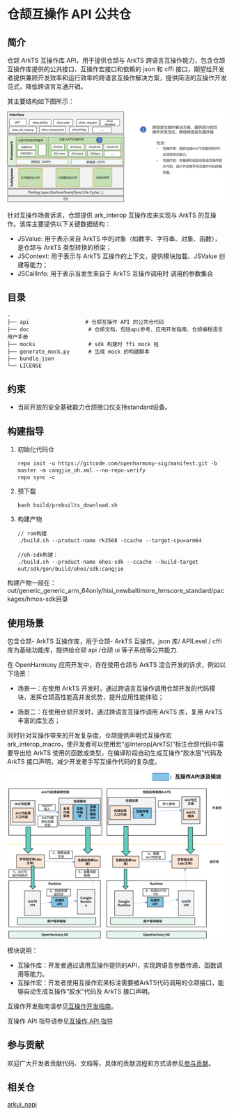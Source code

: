 # 仓颉互操作 API 公共仓

## 简介

仓颉 ArkTS 互操作库 API，用于提供仓颉与 ArkTS 跨语言互操作能力，包含仓颉互操作库提供的公共接口、互操作宏接口和依赖的 json 和 cffi 接口，期望给开发者提供兼顾开发效率和运行效率的跨语言互操作解决方案，提供简洁的互操作开发范式，降低跨语言互通开销。

其主要结构如下图所示：

![仓颉互操作 API 框架](./figures/cangjie-interop.png)

针对互操作场景诉求，仓颉提供 ark_interop 互操作库来实现与 ArkTS 的互操作。该库主要提供以下关键数据结构：

- JSValue: 用于表示来自 ArkTS 中的对象（如数字、字符串、对象、函数），是仓颉与 ArkTS 类型转换的桥梁；
- JSContext: 用于表示与 ArkTS 互操作的上下文，提供模块加载、JSValue 创建等能力；
- JSCallInfo: 用于表示当发生来自于 ArkTS 互操作调用时 调用的参数集合

## 目录

```text
.
├── api                  # 仓颉互操作 API 的公共仓代码
├── doc                   # 仓颉文档，包括api参考、应用开发指南、仓颉编程语言用户手册
├── mocks                 # sdk 构建时 ffi mock 桩
├── generate_mock.py      # 生成 mock 的构建脚本
├── bundle.json
└── LICENSE
```

## 约束

- 当前开放的安全基础能力仓颉接口仅支持standard设备。

## 构建指导

1. 初始化代码仓

    ```text
    repo init -u https://gitcode.com/openharmony-sig/manifest.git -b master -m cangjie_oh.xml --no-repo-verify
    repo sync -c
    ```

2. 预下载

    ```text
    bash build/prebuilts_download.sh
    ```

3. 构建产物

    ```text
    // rom构建
    ./build.sh --product-name rk3568 -ccache --target-cpu=arm64

    //oh-sdk构建：
    ./build.sh --product-name ohos-sdk --ccache --build-target out/sdk/gen/build/ohos/sdk:cangjie
    ```

构建产物一般在： out/generic_generic_arm_64only/hisi_newbaltimore_hmscore_standard/packages/hmos-sdk目录

## 使用场景

包含仓颉- ArkTS 互操作库，用于仓颉- ArkTS 互操作。json 库/ APILevel / cffi 库为基础功能库，提供给仓颉 api /仓颉 ui 等子系统等公共能力.

在 OpenHarmony 应用开发中，存在使用仓颉与 ArkTS 混合开发的诉求，例如以下场景：

- 场景一：在使用 ArkTS 开发时，通过跨语言互操作调用仓颉开发的代码模块，发挥仓颉高性能高并发优势，提升应用性能体验；

- 场景二：在使用仓颉开发时，通过跨语言互操作调用 ArkTS 库，复用 ArkTS 丰富的库生态；

同时针对互操作带来的开发复杂度，仓颉提供声明式互操作宏 ark_interop_macro，使开发者可以使用宏“@Interop[ArkTS]”标注仓颉代码中需要导出给 ArkTS 使用的函数或类型，在编译阶段自动生成互操作“胶水层”代码及 ArkTS 接口声明，减少开发者手写互操作代码的复杂度。

![仓颉互操作流程图](./figures/api.png)

模块说明：
- 互操作库：开发者通过调用互操作提供的API，实现跨语言参数传递、函数调用等能力。
- 互操作宏：开发者使用互操作宏来标注需要被ArkTS代码调用的仓颉接口，能够自动生成互操作“胶水”代码及 ArkTS 接口声明。

互操作开发指南请参见[互操作开发指南](https://gitcode.com/openharmony-sig/arkcompiler_cangjie_ark_interop/blob/master/doc/User_Manual/source_zh_cn/FFI/cangjie-arkts/cangjie_arkts_overview.md)。

互操作 API 指导请参见[互操作 API 指导](https://gitcode.com/openharmony-sig/arkcompiler_cangjie_ark_interop/blob/master/doc/API_Reference/source_zh_cn/arkinterop/cj-apis-ark_interop.md)

## 参与贡献

欢迎广大开发者贡献代码、文档等，具体的贡献流程和方式请参见[参与贡献](https://gitcode.com/openharmony/docs/blob/master/zh-cn/contribute/%E5%8F%82%E4%B8%8E%E8%B4%A1%E7%8C%AE.md)。

## 相关仓

[arkui_napi](https://gitee.com/openharmony/arkui_napi)
